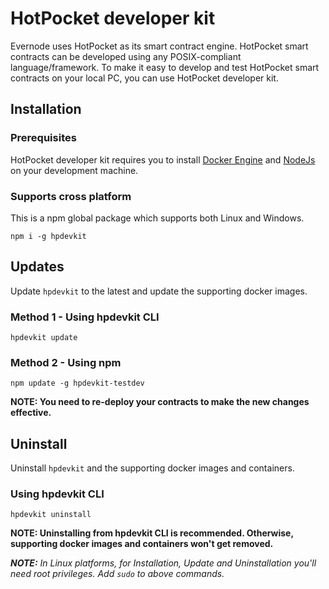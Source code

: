 # HotPocket developer kit
Evernode uses HotPocket as its smart contract engine. HotPocket smart contracts can be developed using any POSIX-compliant language/framework. To make it easy to develop and test HotPocket smart contracts on your local PC, you can use HotPocket developer kit.

## Installation

### Prerequisites
HotPocket developer kit requires you to install [Docker Engine](https://docs.docker.com/engine/install/) and [NodeJs](https://nodejs.org/en/) on your development machine.

### Supports cross platform
This is a npm global package which supports both Linux and Windows.
```
npm i -g hpdevkit
```

## Updates
Update `hpdevkit` to the latest and update the supporting docker images.

### Method 1 - Using hpdevkit CLI
```
hpdevkit update
```

### Method 2 - Using npm
```
npm update -g hpdevkit-testdev
```

**NOTE: You need to re-deploy your contracts to make the new changes effective.**

## Uninstall
Uninstall `hpdevkit` and the supporting docker images and containers.

### Using hpdevkit CLI
```
hpdevkit uninstall
```

**NOTE: Uninstalling from hpdevkit CLI is recommended. Otherwise, supporting docker images and containers won't get removed.**

_**NOTE:** In Linux platforms, for Installation, Update and Uninstallation you'll need root privileges. Add `sudo` to above commands._

